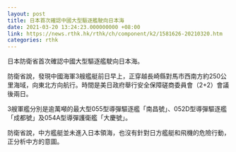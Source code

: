 ```yaml
---
layout: post
title: 日本首次確認中國大型驅逐艦駛向日本海
date: 2021-03-20 13:24:23.000000000 +08:00
link: https://news.rthk.hk/rthk/ch/component/k2/1581626-20210320.htm
categories: rthk
---
```


日本防衛省首次確認中國大型驅逐艦駛向日本海。

防衛省說，發現中國海軍3艘艦艇前日早上，正穿越長崎縣對馬市西南方約250公里海域，向東北方向航行。時間是美日政府舉行安全保障磋商委員會（2+2）會議後兩日。

3艘軍艦分別是逾萬噸的最大型055型導彈驅逐艦「南昌號」、052D型導彈驅逐艦「成都號」及054A型導彈護衛艦「大慶號」。

防衛省說，中方艦艇並未進入日本領海，也沒有針對日方艦艇和飛機的危險行動，正分析中方的意圖。
